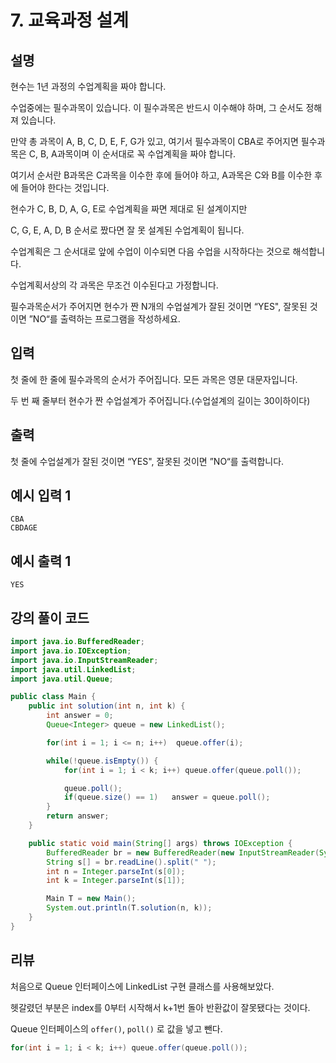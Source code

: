 # 7. 교육과정 설계

## 설명

현수는 1년 과정의 수업계획을 짜야 합니다.

수업중에는 필수과목이 있습니다. 이 필수과목은 반드시 이수해야 하며, 그 순서도 정해져 있습니다.

만약 총 과목이 A, B, C, D, E, F, G가 있고, 여기서 필수과목이 CBA로 주어지면 필수과목은 C, B, A과목이며 이 순서대로 꼭 수업계획을 짜야 합니다.

여기서 순서란 B과목은 C과목을 이수한 후에 들어야 하고, A과목은 C와 B를 이수한 후에 들어야 한다는 것입니다.

현수가 C, B, D, A, G, E로 수업계획을 짜면 제대로 된 설계이지만

C, G, E, A, D, B 순서로 짰다면 잘 못 설계된 수업계획이 됩니다.

수업계획은 그 순서대로 앞에 수업이 이수되면 다음 수업을 시작하다는 것으로 해석합니다.

수업계획서상의 각 과목은 무조건 이수된다고 가정합니다.

필수과목순서가 주어지면 현수가 짠 N개의 수업설계가 잘된 것이면 “YES", 잘못된 것이면 ”NO“를 출력하는 프로그램을 작성하세요.



## 입력

첫 줄에 한 줄에 필수과목의 순서가 주어집니다. 모든 과목은 영문 대문자입니다.

두 번 째 줄부터 현수가 짠 수업설계가 주어집니다.(수업설계의 길이는 30이하이다)



## 출력

첫 줄에 수업설계가 잘된 것이면 “YES", 잘못된 것이면 ”NO“를 출력합니다.



## 예시 입력 1 

```
CBA
CBDAGE
```



## 예시 출력 1

```
YES
```



## 강의 풀이 코드

```java
import java.io.BufferedReader;
import java.io.IOException;
import java.io.InputStreamReader;
import java.util.LinkedList;
import java.util.Queue;

public class Main {
    public int solution(int n, int k) {
        int answer = 0;
        Queue<Integer> queue = new LinkedList();

        for(int i = 1; i <= n; i++)  queue.offer(i);

        while(!queue.isEmpty()) {
            for(int i = 1; i < k; i++) queue.offer(queue.poll());

            queue.poll();
            if(queue.size() == 1)   answer = queue.poll();
        }
        return answer;
    }

    public static void main(String[] args) throws IOException {
        BufferedReader br = new BufferedReader(new InputStreamReader(System.in));
        String s[] = br.readLine().split(" ");
        int n = Integer.parseInt(s[0]);
        int k = Integer.parseInt(s[1]);

        Main T = new Main();
        System.out.println(T.solution(n, k));
    }
}
```



## 리뷰

처음으로 Queue 인터페이스에 LinkedList 구현 클래스를 사용해보았다.

헷갈렸던 부분은 index를 0부터 시작해서 k+1번 돌아 반환값이 잘못됐다는 것이다.

Queue 인터페이스의 `offer()`, `poll()` 로 값을 넣고 뺀다.

```java
for(int i = 1; i < k; i++) queue.offer(queue.poll());
```

